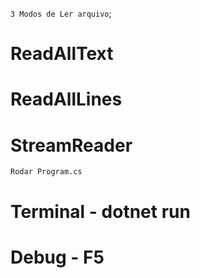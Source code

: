 `3 Modos de Ler arquivo`;

# ReadAllText

# ReadAllLines

# StreamReader

`Rodar Program.cs`

# Terminal - dotnet run
# Debug - F5
